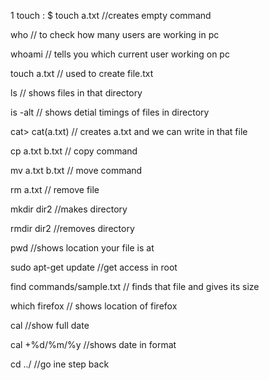 1 touch  : $ touch a.txt   //creates empty command

who                  // to check how many users are working in pc

whoami              // tells you which current user working on pc

touch a.txt         // used to create file.txt

ls                  // shows files in that directory 

is -alt            // shows detial timings of files in directory 

cat> cat(a.txt)     // creates a.txt and we can write in that file

cp  a.txt b.txt     // copy command

mv  a.txt b.txt     // move command

rm  a.txt           // remove file 

mkdir dir2         //makes directory

rmdir dir2          //removes directory

pwd                 //shows location your file is at

sudo apt-get update    //get access in root 

find commands/sample.txt   // finds that file and gives its size

which firefox       // shows location of firefox

cal                //show full date

cal +%d/%m/%y      //shows date in format

cd ../                //go ine step back
